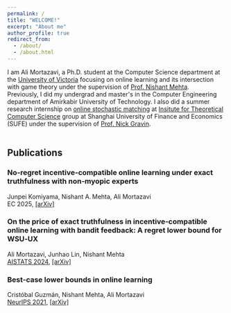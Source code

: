 ```yaml
---
permalink: /
title: "WELCOME!"
excerpt: "About me"
author_profile: true
redirect_from: 
  - /about/
  - /about.html
---
```

I am Ali Mortazavi, a Ph.D. student at the Computer Science department at the [University of Victoria](http://uvic.ca/) focusing on online learning and its intersection with game theory under the supervision of [Prof. Nishant Mehta](http://web.uvic.ca/~nmehta/). <br>
Previously, I did my undergrad and master's in the Computer Engineering department of Amirkabir University of Technology. I also did a summer research internship on [online stochastic matching](https://alimorty.github.io//posts/2019-11-06-Online-Stochastic-Matching/) at [Insitute for Theoretical Computer Science](https://itcs.sufe.edu.cn/main.htm) group at Shanghai University of Finance and Economics (SUFE) under the supervision of [Prof. Nick Gravin](http://itcs.shufe.edu.cn/~gravin/).<br>
<br>

                                                                  
 
## Publications

### No‑regret incentive‑compatible online learning under exact truthfulness with non‑myopic experts
Junpei Komiyama, Nishant A. Mehta, Ali Mortazavi  
EC 2025, [\[arXiv\]](https://arxiv.org/abs/2502.11483)

### On the price of exact truthfulness in incentive‑compatible online learning with bandit feedback: A regret lower bound for WSU‑UX
Ali Mortazavi, Junhao Lin, Nishant Mehta  
[AISTATS 2024](https://proceedings.mlr.press/v238/mortazavi24a.html), [\[arXiv\]](https://arxiv.org/abs/2404.05155)

### Best‑case lower bounds in online learning
Cristóbal Guzmán, Nishant Mehta, Ali Mortazavi  
[NeurIPS 2021](https://proceedings.neurips.cc/paper/2021/hash/b7da6669894867f04b8727876a69ffc0-Abstract.html), [\[arXiv\]](https://arxiv.org/abs/2106.12688)

  

















  





